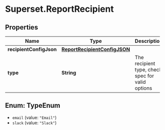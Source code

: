# Superset.ReportRecipient

## Properties
Name | Type | Description | Notes
------------ | ------------- | ------------- | -------------
**recipientConfigJson** | [**ReportRecipientConfigJSON**](ReportRecipientConfigJSON.md) |  | [optional] 
**type** | **String** | The recipient type, check spec for valid options | 

<a name="TypeEnum"></a>
## Enum: TypeEnum

* `email` (value: `"Email"`)
* `slack` (value: `"Slack"`)

